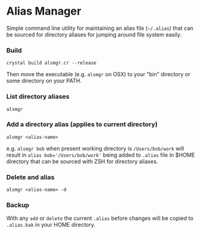 Alias Manager
=================

Simple command line utility for maintaining an alias file (`~/.alias`) that can
be sourced for directory aliases for jumping around file system easily.

### Build

`crystal build alsmgr.cr --release`

Then move the executable (e.g. `alsmgr` on OSX) to your "bin" directory or some directory on your PATH.

### List directory aliases

`alsmgr`

### Add a directory alias (applies to current directory)

`alsmgr <alias-name>`

e.g. `alsmgr bob` when present working directory is `/Users/bob/work`
will result in `alias bob='/Users/bob/work'` being added to `.alias`
file in $HOME directory that can be sourced with ZSH for directory
aliases.

### Delete and alias

`alsmgr <alias-name> -d`

### Backup

With any `add` or `delete` the current `.alias` before changes will be copied to `.alias.bak`
in your HOME directory.